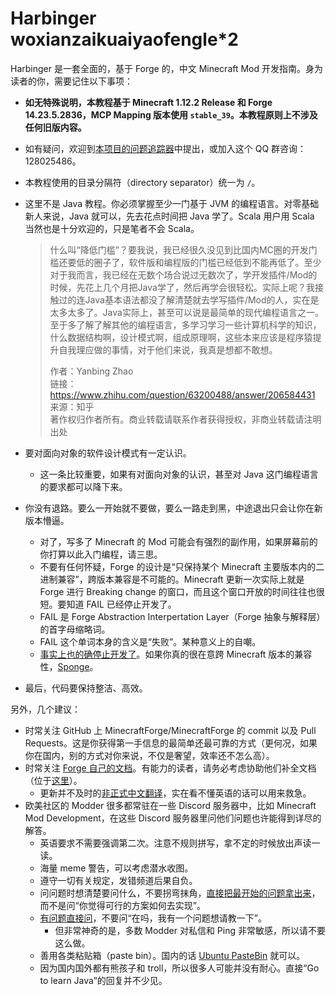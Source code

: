 # Harbinger woxianzaikuaiyaofengle*2

Harbinger 是一套全面的，基于 Forge 的，中文 Minecraft Mod 开发指南。身为读者的你，需要记住以下事项：

* **如无特殊说明，本教程基于 Minecraft 1.12.2 Release 和 Forge 14.23.5.2836，MCP Mapping 版本使用 `stable_39`。本教程原则上不涉及任何旧版内容。**
* 如有疑问，欢迎到[本项目的问题追踪器](https://github.com/TeamCovertDragon/Harbinger/issues)中提出，或加入这个 QQ 群咨询：128025486。
* 本教程使用的目录分隔符（directory separator）统一为 `/`。
* 这里不是 Java 教程。你必须掌握至少一门基于 JVM 的编程语言。对零基础新人来说，Java 就可以，先去花点时间把 Java 学了。Scala 用户用 Scala 当然也是十分欢迎的，只是笔者不会 Scala。

  > 什么叫“降低门槛”？要我说，我已经很久没见到比国内MC圈的开发门槛还要低的圈子了，软件版和编程版的门槛已经低到不能再低了。至少对于我而言，我已经在无数个场合说过无数次了，学开发插件/Mod的时候，先花上几个月把Java学了，然后再学会很轻松。实际上呢？我接触过的连Java基本语法都没了解清楚就去学写插件/Mod的人，实在是太多太多了。Java实际上，甚至可以说是最简单的现代编程语言之一。至于多了解了解其他的编程语言，多学习学习一些计算机科学的知识，什么数据结构啊，设计模式啊，组成原理啊，这些本来应该是程序猿提升自我理应做的事情，对于他们来说，我真是想都不敢想。  
  >
  > 作者：Yanbing Zhao  
  > 链接：https://www.zhihu.com/question/63200488/answer/206584431  
  > 来源：知乎  
  > 著作权归作者所有。商业转载请联系作者获得授权，非商业转载请注明出处  

* 要对面向对象的软件设计模式有一定认识。
  * 这一条比较重要，如果有对面向对象的认识，甚至对 Java 这门编程语言的要求都可以降下来。
* 你没有退路。要么一开始就不要做，要么一路走到黑，中途退出只会让你在新版本懵逼。
  * 对了，写多了 Minecraft 的 Mod 可能会有强烈的副作用，如果屏幕前的你打算以此入门编程，请三思。
  * 不要有任何怀疑，Forge 的设计是“只保持某个 Minecraft 主要版本内的二进制兼容”，跨版本兼容是不可能的。Minecraft 更新一次实际上就是 Forge 进行 Breaking change 的窗口，而且这个窗口开放的时间往往也很短。要知道 FAIL 已经停止开发了。<!-- FAIL 仓库的地址原本位于 https://github.com/MinecraftForge/FAIL -->
   * FAIL 是 Forge Abstraction Interpertation Layer（Forge 抽象与解释层）的首字母缩略词。
   * FAIL 这个单词本身的含义是“失败”。某种意义上的自嘲。
   * [事实上也的确停止开发了][ref-fail-status]。如果你真的很在意跨 Minecraft 版本的兼容性，[Sponge][ref-sponge-docs]。
* 最后，代码要保持整洁、高效。

另外，几个建议：
* 时常关注 GitHub 上 MinecraftForge/MinecraftForge 的 commit 以及 Pull Requests。这是你获得第一手信息的最简单还最可靠的方式（更何况，如果你在国内，别的方式对你来说，不仅是奢望，效率还不怎么高）。
* 时常关注 [Forge 自己的文档][ref-forge-doc]。有能力的读者，请务必考虑协助他们补全文档（位于[这里][ref-forge-doc-src]）。
  * 更新并不及时的[非正式中文翻译][ref-forge-doc-translation]，实在看不懂英语的话可以用来救急。
* 欧美社区的 Modder 很多都常驻在一些 Discord 服务器中，比如 Minecraft Mod Development，在这些 Discord 服务器里问他们问题也许能得到详尽的解答。
  * 英语要求不需要强调第二次。注意不规则拼写，拿不定的时候放出声读一读。
  * 海量 meme 警告，可以考虑潜水收图。
  * 遵守一切有关规定，发错频道后果自负。
  * 问问题时想清楚要问什么，不要拐弯抹角，[直接把最开始的问题拿出来][ref-xy]，而不是问“你觉得可行的方案如何去实现”。
  * [有问题直接问][ref-just-ask]，不要问“在吗，我有一个问题想请教一下”。
    * 但非常神奇的是，多数 Modder 对私信和 Ping 非常敏感，所以请不要这么做。
  * 善用各类粘贴箱（paste bin）。国内的话 [Ubuntu PasteBin][ref-ubuntu-paste-bin] 就可以。
  * 因为国内国外都有熊孩子和 troll，所以很多人可能并没有耐心。直接“Go to learn Java”的回复并不少见。

[ref-fail-status]: https://gist.github.com/xt9/55a04226728cebe729fe37cc7aa9d10f#fail-forge-abstraction-layer
[ref-sponge-docs]: https://docs.spongepowered.org/stable/zh-CN/
[ref-forge-doc]: http://mcforge.readthedocs.io/en/latest/
[ref-forge-doc-src]: https://github.com/MinecraftForge/Documentation
[ref-forge-doc-translation]: http://mcforge-cn.readthedocs.io/zh/latest/
[ref-ubuntu-paste-bin]: https://paste.ubuntu.com/
[ref-xy]: https://meta.stackexchange.com/a/66378
[ref-just-ask]: http://sol.gfxile.net/dontask.html

<!--
关于 XY 问题还可以参考：

  - http://xyproblem.info/
  - http://coolshell.cn/articles/10804.html
-->








